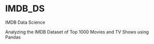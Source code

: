 # IMDB_DS
IMDB Data Science 

Analyzing the IMDB Dataset of Top 1000 Movies and TV Shows using Pandas
